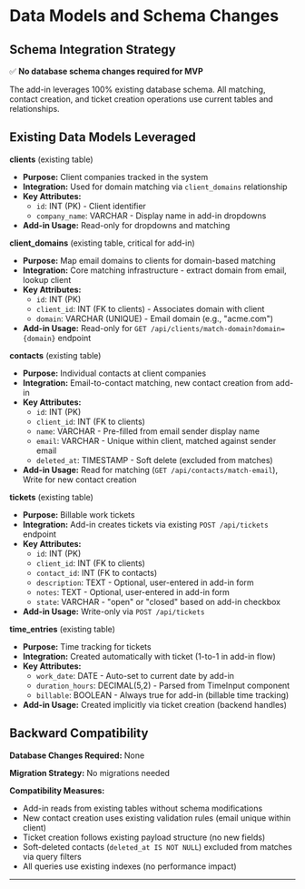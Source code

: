 # Data Models and Schema Changes

## Schema Integration Strategy

✅ **No database schema changes required for MVP**

The add-in leverages 100% existing database schema. All matching, contact creation, and ticket creation operations use current tables and relationships.

## Existing Data Models Leveraged

**clients** (existing table)
- **Purpose:** Client companies tracked in the system
- **Integration:** Used for domain matching via `client_domains` relationship
- **Key Attributes:**
  - `id`: INT (PK) - Client identifier
  - `company_name`: VARCHAR - Display name in add-in dropdowns
- **Add-in Usage:** Read-only for dropdowns and matching

**client_domains** (existing table, critical for add-in)
- **Purpose:** Map email domains to clients for domain-based matching
- **Integration:** Core matching infrastructure - extract domain from email, lookup client
- **Key Attributes:**
  - `id`: INT (PK)
  - `client_id`: INT (FK to clients) - Associates domain with client
  - `domain`: VARCHAR (UNIQUE) - Email domain (e.g., "acme.com")
- **Add-in Usage:** Read-only for `GET /api/clients/match-domain?domain={domain}` endpoint

**contacts** (existing table)
- **Purpose:** Individual contacts at client companies
- **Integration:** Email-to-contact matching, new contact creation from add-in
- **Key Attributes:**
  - `id`: INT (PK)
  - `client_id`: INT (FK to clients)
  - `name`: VARCHAR - Pre-filled from email sender display name
  - `email`: VARCHAR - Unique within client, matched against sender email
  - `deleted_at`: TIMESTAMP - Soft delete (excluded from matches)
- **Add-in Usage:** Read for matching (`GET /api/contacts/match-email`), Write for new contact creation

**tickets** (existing table)
- **Purpose:** Billable work tickets
- **Integration:** Add-in creates tickets via existing `POST /api/tickets` endpoint
- **Key Attributes:**
  - `id`: INT (PK)
  - `client_id`: INT (FK to clients)
  - `contact_id`: INT (FK to contacts)
  - `description`: TEXT - Optional, user-entered in add-in form
  - `notes`: TEXT - Optional, user-entered in add-in form
  - `state`: VARCHAR - "open" or "closed" based on add-in checkbox
- **Add-in Usage:** Write-only via `POST /api/tickets`

**time_entries** (existing table)
- **Purpose:** Time tracking for tickets
- **Integration:** Created automatically with ticket (1-to-1 in add-in flow)
- **Key Attributes:**
  - `work_date`: DATE - Auto-set to current date by add-in
  - `duration_hours`: DECIMAL(5,2) - Parsed from TimeInput component
  - `billable`: BOOLEAN - Always true for add-in (billable time tracking)
- **Add-in Usage:** Created implicitly via ticket creation (backend handles)

## Backward Compatibility

**Database Changes Required:** None

**Migration Strategy:** No migrations needed

**Compatibility Measures:**
- Add-in reads from existing tables without schema modifications
- New contact creation uses existing validation rules (email unique within client)
- Ticket creation follows existing payload structure (no new fields)
- Soft-deleted contacts (`deleted_at IS NOT NULL`) excluded from matches via query filters
- All queries use existing indexes (no performance impact)

---
